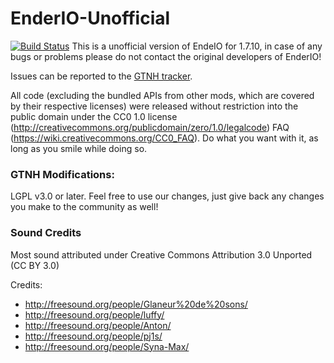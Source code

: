 EnderIO-Unofficial
=======
[![Build Status](http://jenkins.usrv.eu:8080/buildStatus/icon?job=Ender-IO)](http://jenkins.usrv.eu:8080/job/Ender-IO/)
This is a unofficial version of EndeIO for 1.7.10, in case of any bugs or problems please do not contact the original developers of EnderIO!

Issues can be reported to the [GTNH tracker](https://github.com/GTNewHorizons/GT-New-Horizons-Modpack/issues).

All code (excluding the bundled APIs from other mods, which are covered by their respective licenses) were released without restriction into the public domain under the CC0 1.0 license (http://creativecommons.org/publicdomain/zero/1.0/legalcode) FAQ (https://wiki.creativecommons.org/CC0_FAQ).
Do what you want with it, as long as you smile while doing so.

### GTNH Modifications:

LGPL v3.0 or later. Feel free to use our changes, just give back any changes you make to the community as well!

### Sound Credits

Most sound attributed under Creative Commons Attribution 3.0 Unported (CC BY 3.0)

Credits:
- http://freesound.org/people/Glaneur%20de%20sons/
- http://freesound.org/people/luffy/
- http://freesound.org/people/Anton/
- http://freesound.org/people/pj1s/
- http://freesound.org/people/Syna-Max/
